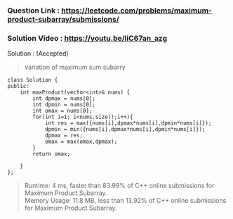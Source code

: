 ### Question Link : https://leetcode.com/problems/maximum-product-subarray/submissions/ <br>

### Solution Video : https://youtu.be/liC67an_azg


Solution : (Accepted)
> variation of maximum sum subarry

```
class Solution {
public:
    int maxProduct(vector<int>& nums) {
        int dpmax = nums[0];
        int dpmin = nums[0];
        int omax = nums[0];
        for(int i=1; i<nums.size();i++){
            int res = max({nums[i],dpmax*nums[i],dpmin*nums[i]});
            dpmin = min({nums[i],dpmax*nums[i],dpmin*nums[i]});
            dpmax = res;
            omax = max(omax,dpmax);
        }
        return omax;
        
    }
};
```

> Runtime: 4 ms, faster than 83.99% of C++ online submissions for Maximum Product Subarray.<br>
> Memory Usage: 11.8 MB, less than 13.92% of C++ online submissions for Maximum Product Subarray.